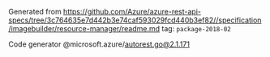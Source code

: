 Generated from https://github.com/Azure/azure-rest-api-specs/tree/3c764635e7d442b3e74caf593029fcd440b3ef82//specification/imagebuilder/resource-manager/readme.md tag: `package-2018-02`

Code generator @microsoft.azure/autorest.go@2.1.171



